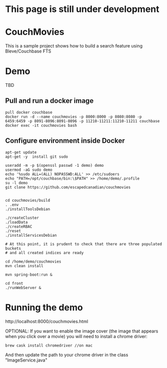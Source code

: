 # This page is still under development


# CouchMovies

This is a sample project shows how to build a search feature using Bleve/Couchbase FTS

# Demo
TBD

## Pull and run a docker image
```
pull docker couchbase
docker run -d --name couchmovies -p 8000:8000 -p 8080:8080 -p 6459:6459 -p 8091-8096:8091-8096 -p 11210-11211:11210-11211 couchbase
docker exec -it couchmovies bash
```
## Configure environment inside Docker
```
apt-get update
apt-get -y  install git sudo

useradd -m -p $(openssl passwd -1 demo) demo
usermod -aG sudo demo
echo '%sudo ALL=(ALL) NOPASSWD:ALL' >> /etc/sudoers
echo "PATH=/opt/couchbase/bin:\$PATH" >> /home/demo/.profile
su -l demo
git clone https://github.com/escapedcanadian/couchmovies


cd couchmovies/build
. .env
./installToolsDebian

./createCluster
./loadData
./createRBAC
./reset
./installServicesDebian

# At this point, it is prudent to check that there are three populated buckets
# and all created indices are ready

cd /home/demo/couchmovies
mvn clean install

mvn spring-boot:run &

cd front
./runWebServer &

```  


# Running the demo

http://localhost:8000/couchmovies.html


OPTIONAL: If you want to enable the image cover (the image that appears when you click over a movie) you will need to install a chrome driver:
```
brew cask install chromedriver //on mac
```

And then update the path to your chrome driver in the class "ImageService.java"
